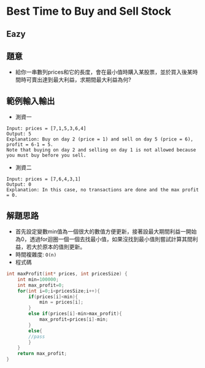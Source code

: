 # Best Time to Buy and Sell Stock
## Eazy
## 題意
* 給你一串數列prices和它的長度，會在最小值時購入某股票，並於買入後某時間時可賣出達到最大利益，求期間最大利益為何?

## 範例輸入輸出
* 測資一
```
Input: prices = [7,1,5,3,6,4]
Output: 5
Explanation: Buy on day 2 (price = 1) and sell on day 5 (price = 6), profit = 6-1 = 5.
Note that buying on day 2 and selling on day 1 is not allowed because you must buy before you sell.
```
* 測資二
```
Input: prices = [7,6,4,3,1]
Output: 0
Explanation: In this case, no transactions are done and the max profit = 0.
```
## 解題思路
* 首先設定變數min值為一個很大的數值方便更新，接著設最大期間利益一開始為0，透過for迴圈一個一個去找最小值，如果沒找到最小值則嘗試計算其間利益，若大於原本的值則更新。
* 時間複雜度: `O(n)`
* 程式碼
```c
int maxProfit(int* prices, int pricesSize) {
    int min=100000;
    int max_profit=0;
    for(int i=0;i<pricesSize;i++){
        if(prices[i]<min){
            min = prices[i];
        }
        else if(prices[i]-min>max_profit){
            max_profit=prices[i]-min;
        }
        else{
        //pass    
        }
    }
    return max_profit;
}
```